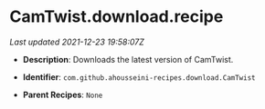 # CamTwist.download.recipe

_Last updated 2021-12-23 19:58:07Z_

- **Description**: Downloads the latest version of CamTwist.

- **Identifier**: `com.github.ahousseini-recipes.download.CamTwist`

- **Parent Recipes**: `None`